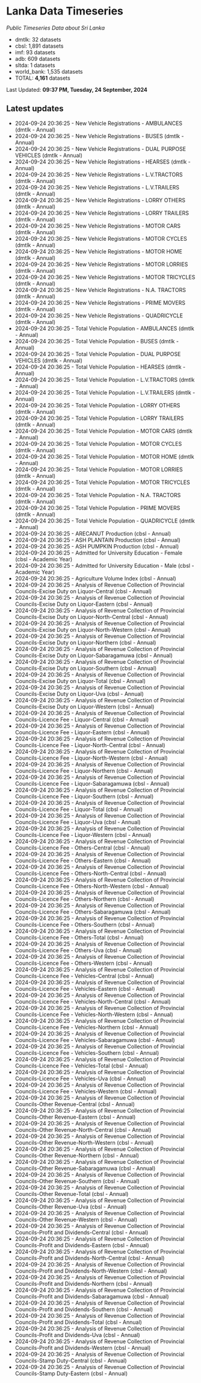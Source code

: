# Lanka Data Timeseries
*Public Timeseries Data about Sri Lanka*

* dmtlk: 32 datasets
* cbsl: 1,891 datasets
* imf: 93 datasets
* adb: 609 datasets
* sltda: 1 datasets
* world_bank: 1,535 datasets
* TOTAL: **4,161** datasets

Last Updated: **09:37 PM, Tuesday, 24 September, 2024**

## Latest updates

* 2024-09-24 20:36:25 - New Vehicle Registrations - AMBULANCES (dmtlk - Annual)
* 2024-09-24 20:36:25 - New Vehicle Registrations - BUSES (dmtlk - Annual)
* 2024-09-24 20:36:25 - New Vehicle Registrations - DUAL PURPOSE VEHICLES (dmtlk - Annual)
* 2024-09-24 20:36:25 - New Vehicle Registrations - HEARSES (dmtlk - Annual)
* 2024-09-24 20:36:25 - New Vehicle Registrations - L.V.TRACTORS (dmtlk - Annual)
* 2024-09-24 20:36:25 - New Vehicle Registrations - L.V.TRAILERS (dmtlk - Annual)
* 2024-09-24 20:36:25 - New Vehicle Registrations - LORRY OTHERS (dmtlk - Annual)
* 2024-09-24 20:36:25 - New Vehicle Registrations - LORRY TRAILERS (dmtlk - Annual)
* 2024-09-24 20:36:25 - New Vehicle Registrations - MOTOR CARS (dmtlk - Annual)
* 2024-09-24 20:36:25 - New Vehicle Registrations - MOTOR CYCLES (dmtlk - Annual)
* 2024-09-24 20:36:25 - New Vehicle Registrations - MOTOR HOME (dmtlk - Annual)
* 2024-09-24 20:36:25 - New Vehicle Registrations - MOTOR LORRIES (dmtlk - Annual)
* 2024-09-24 20:36:25 - New Vehicle Registrations - MOTOR TRICYCLES (dmtlk - Annual)
* 2024-09-24 20:36:25 - New Vehicle Registrations - N.A. TRACTORS (dmtlk - Annual)
* 2024-09-24 20:36:25 - New Vehicle Registrations - PRIME MOVERS (dmtlk - Annual)
* 2024-09-24 20:36:25 - New Vehicle Registrations - QUADRICYCLE (dmtlk - Annual)
* 2024-09-24 20:36:25 - Total Vehicle Population - AMBULANCES (dmtlk - Annual)
* 2024-09-24 20:36:25 - Total Vehicle Population - BUSES (dmtlk - Annual)
* 2024-09-24 20:36:25 - Total Vehicle Population - DUAL PURPOSE VEHICLES (dmtlk - Annual)
* 2024-09-24 20:36:25 - Total Vehicle Population - HEARSES (dmtlk - Annual)
* 2024-09-24 20:36:25 - Total Vehicle Population - L.V.TRACTORS (dmtlk - Annual)
* 2024-09-24 20:36:25 - Total Vehicle Population - L.V.TRAILERS (dmtlk - Annual)
* 2024-09-24 20:36:25 - Total Vehicle Population - LORRY OTHERS (dmtlk - Annual)
* 2024-09-24 20:36:25 - Total Vehicle Population - LORRY TRAILERS (dmtlk - Annual)
* 2024-09-24 20:36:25 - Total Vehicle Population - MOTOR CARS (dmtlk - Annual)
* 2024-09-24 20:36:25 - Total Vehicle Population - MOTOR CYCLES (dmtlk - Annual)
* 2024-09-24 20:36:25 - Total Vehicle Population - MOTOR HOME (dmtlk - Annual)
* 2024-09-24 20:36:25 - Total Vehicle Population - MOTOR LORRIES (dmtlk - Annual)
* 2024-09-24 20:36:25 - Total Vehicle Population - MOTOR TRICYCLES (dmtlk - Annual)
* 2024-09-24 20:36:25 - Total Vehicle Population - N.A. TRACTORS (dmtlk - Annual)
* 2024-09-24 20:36:25 - Total Vehicle Population - PRIME MOVERS (dmtlk - Annual)
* 2024-09-24 20:36:25 - Total Vehicle Population - QUADRICYCLE (dmtlk - Annual)
* 2024-09-24 20:36:25 - ARECANUT Production (cbsl - Annual)
* 2024-09-24 20:36:25 - ASH PLANTAIN Production (cbsl - Annual)
* 2024-09-24 20:36:25 - ASH PUMPKIN Production (cbsl - Annual)
* 2024-09-24 20:36:25 - Admitted for University Education - Female (cbsl - Academic Year)
* 2024-09-24 20:36:25 - Admitted for University Education - Male (cbsl - Academic Year)
* 2024-09-24 20:36:25 - Agriculture Volume Index (cbsl - Annual)
* 2024-09-24 20:36:25 - Analysis of Revenue Collection of Provincial Councils-Excise Duty on Liquor-Central (cbsl - Annual)
* 2024-09-24 20:36:25 - Analysis of Revenue Collection of Provincial Councils-Excise Duty on Liquor-Eastern (cbsl - Annual)
* 2024-09-24 20:36:25 - Analysis of Revenue Collection of Provincial Councils-Excise Duty on Liquor-North-Central (cbsl - Annual)
* 2024-09-24 20:36:25 - Analysis of Revenue Collection of Provincial Councils-Excise Duty on Liquor-North-Western (cbsl - Annual)
* 2024-09-24 20:36:25 - Analysis of Revenue Collection of Provincial Councils-Excise Duty on Liquor-Northern (cbsl - Annual)
* 2024-09-24 20:36:25 - Analysis of Revenue Collection of Provincial Councils-Excise Duty on Liquor-Sabaragamuwa (cbsl - Annual)
* 2024-09-24 20:36:25 - Analysis of Revenue Collection of Provincial Councils-Excise Duty on Liquor-Southern (cbsl - Annual)
* 2024-09-24 20:36:25 - Analysis of Revenue Collection of Provincial Councils-Excise Duty on Liquor-Total (cbsl - Annual)
* 2024-09-24 20:36:25 - Analysis of Revenue Collection of Provincial Councils-Excise Duty on Liquor-Uva (cbsl - Annual)
* 2024-09-24 20:36:25 - Analysis of Revenue Collection of Provincial Councils-Excise Duty on Liquor-Western (cbsl - Annual)
* 2024-09-24 20:36:25 - Analysis of Revenue Collection of Provincial Councils-Licence Fee - Liquor-Central (cbsl - Annual)
* 2024-09-24 20:36:25 - Analysis of Revenue Collection of Provincial Councils-Licence Fee - Liquor-Eastern (cbsl - Annual)
* 2024-09-24 20:36:25 - Analysis of Revenue Collection of Provincial Councils-Licence Fee - Liquor-North-Central (cbsl - Annual)
* 2024-09-24 20:36:25 - Analysis of Revenue Collection of Provincial Councils-Licence Fee - Liquor-North-Western (cbsl - Annual)
* 2024-09-24 20:36:25 - Analysis of Revenue Collection of Provincial Councils-Licence Fee - Liquor-Northern (cbsl - Annual)
* 2024-09-24 20:36:25 - Analysis of Revenue Collection of Provincial Councils-Licence Fee - Liquor-Sabaragamuwa (cbsl - Annual)
* 2024-09-24 20:36:25 - Analysis of Revenue Collection of Provincial Councils-Licence Fee - Liquor-Southern (cbsl - Annual)
* 2024-09-24 20:36:25 - Analysis of Revenue Collection of Provincial Councils-Licence Fee - Liquor-Total (cbsl - Annual)
* 2024-09-24 20:36:25 - Analysis of Revenue Collection of Provincial Councils-Licence Fee - Liquor-Uva (cbsl - Annual)
* 2024-09-24 20:36:25 - Analysis of Revenue Collection of Provincial Councils-Licence Fee - Liquor-Western (cbsl - Annual)
* 2024-09-24 20:36:25 - Analysis of Revenue Collection of Provincial Councils-Licence Fee - Others-Central (cbsl - Annual)
* 2024-09-24 20:36:25 - Analysis of Revenue Collection of Provincial Councils-Licence Fee - Others-Eastern (cbsl - Annual)
* 2024-09-24 20:36:25 - Analysis of Revenue Collection of Provincial Councils-Licence Fee - Others-North-Central (cbsl - Annual)
* 2024-09-24 20:36:25 - Analysis of Revenue Collection of Provincial Councils-Licence Fee - Others-North-Western (cbsl - Annual)
* 2024-09-24 20:36:25 - Analysis of Revenue Collection of Provincial Councils-Licence Fee - Others-Northern (cbsl - Annual)
* 2024-09-24 20:36:25 - Analysis of Revenue Collection of Provincial Councils-Licence Fee - Others-Sabaragamuwa (cbsl - Annual)
* 2024-09-24 20:36:25 - Analysis of Revenue Collection of Provincial Councils-Licence Fee - Others-Southern (cbsl - Annual)
* 2024-09-24 20:36:25 - Analysis of Revenue Collection of Provincial Councils-Licence Fee - Others-Total (cbsl - Annual)
* 2024-09-24 20:36:25 - Analysis of Revenue Collection of Provincial Councils-Licence Fee - Others-Uva (cbsl - Annual)
* 2024-09-24 20:36:25 - Analysis of Revenue Collection of Provincial Councils-Licence Fee - Others-Western (cbsl - Annual)
* 2024-09-24 20:36:25 - Analysis of Revenue Collection of Provincial Councils-Licence Fee - Vehicles-Central (cbsl - Annual)
* 2024-09-24 20:36:25 - Analysis of Revenue Collection of Provincial Councils-Licence Fee - Vehicles-Eastern (cbsl - Annual)
* 2024-09-24 20:36:25 - Analysis of Revenue Collection of Provincial Councils-Licence Fee - Vehicles-North-Central (cbsl - Annual)
* 2024-09-24 20:36:25 - Analysis of Revenue Collection of Provincial Councils-Licence Fee - Vehicles-North-Western (cbsl - Annual)
* 2024-09-24 20:36:25 - Analysis of Revenue Collection of Provincial Councils-Licence Fee - Vehicles-Northern (cbsl - Annual)
* 2024-09-24 20:36:25 - Analysis of Revenue Collection of Provincial Councils-Licence Fee - Vehicles-Sabaragamuwa (cbsl - Annual)
* 2024-09-24 20:36:25 - Analysis of Revenue Collection of Provincial Councils-Licence Fee - Vehicles-Southern (cbsl - Annual)
* 2024-09-24 20:36:25 - Analysis of Revenue Collection of Provincial Councils-Licence Fee - Vehicles-Total (cbsl - Annual)
* 2024-09-24 20:36:25 - Analysis of Revenue Collection of Provincial Councils-Licence Fee - Vehicles-Uva (cbsl - Annual)
* 2024-09-24 20:36:25 - Analysis of Revenue Collection of Provincial Councils-Licence Fee - Vehicles-Western (cbsl - Annual)
* 2024-09-24 20:36:25 - Analysis of Revenue Collection of Provincial Councils-Other Revenue-Central (cbsl - Annual)
* 2024-09-24 20:36:25 - Analysis of Revenue Collection of Provincial Councils-Other Revenue-Eastern (cbsl - Annual)
* 2024-09-24 20:36:25 - Analysis of Revenue Collection of Provincial Councils-Other Revenue-North-Central (cbsl - Annual)
* 2024-09-24 20:36:25 - Analysis of Revenue Collection of Provincial Councils-Other Revenue-North-Western (cbsl - Annual)
* 2024-09-24 20:36:25 - Analysis of Revenue Collection of Provincial Councils-Other Revenue-Northern (cbsl - Annual)
* 2024-09-24 20:36:25 - Analysis of Revenue Collection of Provincial Councils-Other Revenue-Sabaragamuwa (cbsl - Annual)
* 2024-09-24 20:36:25 - Analysis of Revenue Collection of Provincial Councils-Other Revenue-Southern (cbsl - Annual)
* 2024-09-24 20:36:25 - Analysis of Revenue Collection of Provincial Councils-Other Revenue-Total (cbsl - Annual)
* 2024-09-24 20:36:25 - Analysis of Revenue Collection of Provincial Councils-Other Revenue-Uva (cbsl - Annual)
* 2024-09-24 20:36:25 - Analysis of Revenue Collection of Provincial Councils-Other Revenue-Western (cbsl - Annual)
* 2024-09-24 20:36:25 - Analysis of Revenue Collection of Provincial Councils-Profit and Dividends-Central (cbsl - Annual)
* 2024-09-24 20:36:25 - Analysis of Revenue Collection of Provincial Councils-Profit and Dividends-Eastern (cbsl - Annual)
* 2024-09-24 20:36:25 - Analysis of Revenue Collection of Provincial Councils-Profit and Dividends-North-Central (cbsl - Annual)
* 2024-09-24 20:36:25 - Analysis of Revenue Collection of Provincial Councils-Profit and Dividends-North-Western (cbsl - Annual)
* 2024-09-24 20:36:25 - Analysis of Revenue Collection of Provincial Councils-Profit and Dividends-Northern (cbsl - Annual)
* 2024-09-24 20:36:25 - Analysis of Revenue Collection of Provincial Councils-Profit and Dividends-Sabaragamuwa (cbsl - Annual)
* 2024-09-24 20:36:25 - Analysis of Revenue Collection of Provincial Councils-Profit and Dividends-Southern (cbsl - Annual)
* 2024-09-24 20:36:25 - Analysis of Revenue Collection of Provincial Councils-Profit and Dividends-Total (cbsl - Annual)
* 2024-09-24 20:36:25 - Analysis of Revenue Collection of Provincial Councils-Profit and Dividends-Uva (cbsl - Annual)
* 2024-09-24 20:36:25 - Analysis of Revenue Collection of Provincial Councils-Profit and Dividends-Western (cbsl - Annual)
* 2024-09-24 20:36:25 - Analysis of Revenue Collection of Provincial Councils-Stamp Duty-Central (cbsl - Annual)
* 2024-09-24 20:36:25 - Analysis of Revenue Collection of Provincial Councils-Stamp Duty-Eastern (cbsl - Annual)